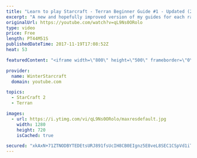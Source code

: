 ```yaml
---
title: "Learn to play Starcraft - Terran Beginner Guide #1 - Updated (2017 LOTV)"
excerpt: "A new and hopefully improved version of my guides for each race where I go over as many basics as possible while doing it live :)  I strongly believe that a super structured guide style is not very helpful compared to watching/playing the game actively.  Feedback is greatly appreciated. -- Watch live"
originalUrl: https://youtube.com/watch?v=qL9Ns0ORolo
type: video
price: Free
length: PT44M51S
publishedDateTime: 2017-11-19T17:08:52Z
heat: 53

featuredContent: "<iframe width=\"800\" height=\"500\" frameborder=\"0\" src=\"https://www.youtube.com/embed/qL9Ns0ORolo\" allow=\"accelerometer; autoplay; encrypted-media; gyroscope; picture-in-picture\" allowfullscreen></iframe>"

provider:
  name: WinterStarcraft
  domain: youtube.com

topics:
  - StarCraft 2
  - Terran

images:
  - url: https://i.ytimg.com/vi/qL9Ns0ORolo/maxresdefault.jpg
    width: 1280
    height: 720
    isCached: true

secured: "xkAxN+71ZTNODBYTEDEtsURJ891fsUcIH8CB0EIgnz5E8veL8SEC1CSpVd1iTMgPXJpMkHF1X/OBBy5PnjsJQn4+8Ry2zq552JYQPfBcXM9uzT2+4TYjA8kRHLTVU/ut7xp/HedHOpCzJ0N9PoTwkdJKutJieHiivdlT52ngbLovmJHxC6WZUOTrxKzDVIZGyTa7OMr6w9W1uPlvv6lAPmTHsF/6n2PDUFMlTGvvBvlWwxLX33a4mqcmsYdhNBA97xaERNoTXF3YvTZPJM+9FymUIYwdsL1DVbPROHxIHelMaP+KhyTI34exDOh/H0WEA2PLymLiZhJ2+hIPvvgTAqOB/trPZuO4Id0g2gz4FXbgk0RiDYiXvNUmGKKWGBsH1ksMj3AywWr7kM8ibmxO488/R+G3i4T3RNAXhrfPJsiPiqEl30CPk9/muCADmLKT;zjyawQe6nxmgQmr9hI7jXg=="
---
```


